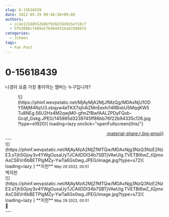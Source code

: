 ```yaml
---
slug: 0-15618439
date: 2022-05-29 00:48:58+09:00
authors:
  - cc4e12160552b8bf926b7845b5ef18cf
  - 5fb309bc7489a576484431ba8338807e
categories:
  - Jiheon
tags:
  - Fan Post
---
```


# 0-15618439

<div class="post-container" markdown="1">
<div class="content-container md-sidebar__scrollwrap" markdown="1">

나경아 요즘 가장 좋아하는 멤버는 누구입니까?
<figure markdown="1">
![](https://phinf.wevpstatic.net/MjAyMjA2MjJfMzQg/MDAxNjU1ODY5MjM4NzU3.sbqyw4eTKX7sjh4iZMnEexhi14RBxbU5MqqKW5Tu8NEg.56U2Hx4M2qwjM0-gfmZfBwfAALZPDyFQxb-Gcqf_Gskg.JPEG/145985d3239745ff86bb76f22b94335c126.jpg?type=e1920){ loading=lazy onclick="openFullscreen(this)"}
</figure>


</div>
</div>

<div style="text-align: right;" markdown="1">
<a href="https://weverse.io/fromis9/fanpost/0-15618439" style="text-align: right;">:material-share:{.big-emoji}</a>
</div>
---

<div class="comments-container md-sidebar__scrollwrap" markdown="1">
<div class="comment" markdown="1">
<div class='id-container' markdown="1">
![](https://phinf.wevpstatic.net/MjAyMzA2MjZfMTQw/MDAxNjg3NzQ3NzE2NzE3.sTjhSGjoy3v4YWgOusaUyTJCAiIDDI34b7SBTjVAeUIg.TVETBI6wZ_tQjmoAsCS6Vr6bBETPlgMZy-YwTa6Gs0wg.JPEG/image.jpg?type=s72){ loading=lazy }
**<span class="artist">지헌</span>** <small>May 29 2022, 00:51</small><br>
</div>
<div class='comment-body' markdown="1">
백지헌
</div>
</div>
<div class="comment" markdown="1">
<div class='id-container' markdown="1">
![](https://phinf.wevpstatic.net/MjAyMzA2MjZfMTQw/MDAxNjg3NzQ3NzE2NzE3.sTjhSGjoy3v4YWgOusaUyTJCAiIDDI34b7SBTjVAeUIg.TVETBI6wZ_tQjmoAsCS6Vr6bBETPlgMZy-YwTa6Gs0wg.JPEG/image.jpg?type=s72){ loading=lazy }
**<span class="artist">지헌</span>** <small>May 29 2022, 00:51</small><br>
</div>
<div class='comment-body' markdown="1">
🤪
</div>
</div>
</div>
---
